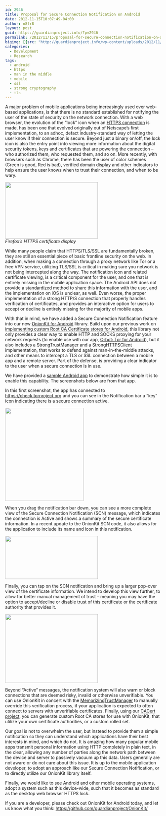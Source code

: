 ```yaml
---
id: 2946
title: Proposal for Secure Connection Notification on Android
date: 2012-11-15T10:07:49-04:00
author: n8fr8
layout: post
guid: https://guardianproject.info/?p=2946
permalink: /2012/11/15/proposal-for-secure-connection-notification-on-android/
bigimg: [{src: "http://guardianproject.info/wp-content/uploads/2012/11/device-2012-11-08-203216.png",}]
categories:
  - Development
  - Research
tags:
  - android
  - https
  - man in the middle
  - mobile
  - ssl
  - strong cryptography
  - tls
---
```

A major problem of mobile applications being increasingly used over web-based applications, is that there is no standard established for notifying the user of the state of security on the network connection. With a web browser, the evolution of the “lock” icon when an [HTTPS connection](https://en.wikipedia.org/wiki/HTTP_Secure) is made, has been one that evolved originally out of Netscape’s first implementation, to an adhoc, defact industry-standard way of letting the user know if their connection is secure. Beyond just a binary on/off, the lock icon is also the entry point into viewing more information about the digital security tokens, keys and certificates that are powering the connection – who authorized them, who requested them, and so on. More recently, with browsers such as Chrome, there has been the user of color schemes (Green is good, Red is bad), verified domain display and other indicators to help ensure the user knows when to trust their connection, and when to be wary.

[<img class="alignnone size-medium wp-image-2952" title="Firefox_3_rc1_Extended_Validation_SSL_address_bar_and_certificate_detail" src="https://guardianproject.info/wp-content/uploads/2012/11/Firefox_3_rc1_Extended_Validation_SSL_address_bar_and_certificate_detail-300x182.png" alt="" width="300" height="182" srcset="https://guardianproject.info/wp-content/uploads/2012/11/Firefox_3_rc1_Extended_Validation_SSL_address_bar_and_certificate_detail-300x182.png 300w, https://guardianproject.info/wp-content/uploads/2012/11/Firefox_3_rc1_Extended_Validation_SSL_address_bar_and_certificate_detail.png 429w" sizes="(max-width: 300px) 100vw, 300px" />  
](https://guardianproject.info/wp-content/uploads/2012/11/Firefox_3_rc1_Extended_Validation_SSL_address_bar_and_certificate_detail.png) _Firefox’s HTTPS certificate display_

While many people claim that HTTPS/TLS/SSL are fundamentally broken, they are still an essential piece of basic frontline security on the web. In addition, when making a connection through a proxy network like Tor or a free VPN service, utilizing TLS/SSL is critical in making sure you network is not being intercepted along the way. The notification icon and related certificate viewing, is a critical component for the user, and one that is entirely missing in the mobile application space. The Android API does not provide a standardized method to share this information with the user, and the implementation on iOS is unclear, as well. Even worse, the proper implementation of a strong HTTP/S connection that properly handles verification of certificates, and provides an interactive option for users to accept or decline is entirely missing for the majority of mobile apps.

With that in mind, we have added a Secure Connection Notification feature into our new [OnionKit for Android](https://github.com/guardianproject/OnionKit) library. Build upon our previous work on [implementing custom Root CA Certificate stores for Android](https://github.com/guardianproject/cacert), this library not only provides a clear way to enable HTTP and SOCKS proxying for your network requests (to enable use with our app, [Orbot: Tor for Android](https://guardianproject.info/apps/orbot/)), but it also includes a [StrongTrustManager](https://github.com/guardianproject/OnionKit/blob/master/library/src/info/guardianproject/onionkit/trust/StrongTrustManager.java) and a [StrongHTTPSClient](https://github.com/guardianproject/OnionKit/blob/master/library/src/info/guardianproject/onionkit/trust/StrongHttpsClient.java) implementation, that works to defend against man-in-the-middle attacks, and other means to intercept a TLS or SSL connection between a mobile app and a remote server. Part of the defense, is providing a clear indicator to the user when a secure connection is in use.

We have provided a [sample Android app](https://github.com/guardianproject/OnionKit/blob/master/sample/src/sample/onionkit/OnionKitSampleActivity.java) to demonstrate how simple it is to enable this capability. The screenshots below are from that app.

In this first screenshot, the app has connected to https://check.torproject.org and you can see in the Notification bar a “key” icon indicating there is a secure connection active.

[<img class="size-medium wp-image-2947 alignnone" title="noTor" src="https://guardianproject.info/wp-content/uploads/2012/11/noTor-254x300.png" alt="" width="254" height="300" srcset="https://guardianproject.info/wp-content/uploads/2012/11/noTor-254x300.png 254w, https://guardianproject.info/wp-content/uploads/2012/11/noTor.png 800w" sizes="(max-width: 254px) 100vw, 254px" />](https://guardianproject.info/wp-content/uploads/2012/11/noTor.png)

When you drag the notification bar down, you can see a more complete view of the Secure Connection Notification (SCN) message, which indicates the connection is Active and shows a summary of the secure certificate information. In a recent update to the OnionKit SCN code, it also allows for the application to include its name and icon in this notification.

[<img class="alignnone size-medium wp-image-2948" title="device-2012-11-08-204130" src="https://guardianproject.info/wp-content/uploads/2012/11/device-2012-11-08-204130-300x139.png" alt="" width="300" height="139" srcset="https://guardianproject.info/wp-content/uploads/2012/11/device-2012-11-08-204130-300x139.png 300w, https://guardianproject.info/wp-content/uploads/2012/11/device-2012-11-08-204130.png 800w" sizes="(max-width: 300px) 100vw, 300px" />](https://guardianproject.info/wp-content/uploads/2012/11/device-2012-11-08-204130.png)

Finally, you can tap on the SCN notification and bring up a larger pop-over view of the certificate information. We intend to develop this view further, to allow for better manual management of trust – meaning you may have the option to accept/decline or disable trust of this certificate or the certificate authority that provides it.

[<img class="alignnone size-medium wp-image-2949" title="device-2012-11-08-203216" src="https://guardianproject.info/wp-content/uploads/2012/11/device-2012-11-08-203216-300x222.png" alt="" width="300" height="222" srcset="https://guardianproject.info/wp-content/uploads/2012/11/device-2012-11-08-203216-300x222.png 300w, https://guardianproject.info/wp-content/uploads/2012/11/device-2012-11-08-203216.png 800w" sizes="(max-width: 300px) 100vw, 300px" />](https://guardianproject.info/wp-content/uploads/2012/11/device-2012-11-08-203216.png)

Beyond “Active” messages, the notification system will also warn or block connections that are deemed risky, invalid or otherwise unverifiable. You can use OnionKit in concert with the [MemorizingTrustManager](https://github.com/ge0rg/MemorizingTrustManager) to manually override this verification process, if your application is expected to often connect to servers with unverifiable certificates. Finally, using our [CACert project](https://github.com/guardianproject/cacert), you can generate custom Root CA stores for use with OnionKit, that utilize your own certificate authorities, or a custom rolled set.

Our goal is not to overwhelm the user, but instead to provide them a simple notification so they can understand which applications have their best interests in mind, and which do not. It is amazing how many popular mobile apps transmit personal information using HTTP completely in plain text, in the clear, allowing any number of parties along the network path between the device and server to passively vacuum up this data. Users generally are not aware or do not care about this issue. It is up to the mobile application developer, to adopt an approach like our Secure Connection Notification, or to directly utilize our OnionKit library itself.

Finally, we would like to see Android and other mobile operating systems, adopt a system such as this device-wide, such that it becomes as standard as the desktop web browser HTTPS lock.

If you are a developer, please check out OnionKit for Android today, and let us know what you think: <https://github.com/guardianproject/OnionKit/>